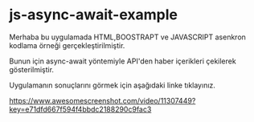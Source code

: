 ﻿# js-async-await-example
 
Merhaba bu uygulamada HTML,BOOSTRAPT ve JAVASCRIPT asenkron kodlama örneği gerçekleştirilmiştir.

Bunun için async-await yöntemiyle API'den haber içerikleri çekilerek gösterilmiştir. 

Uygulamanın sonuçlarını görmek için aşağıdaki linke tıklayınız.

https://www.awesomescreenshot.com/video/11307449?key=e71dfd667f594f4bbdc2188290c9fac3

